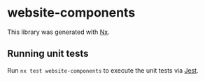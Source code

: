 # website-components

This library was generated with [Nx](https://nx.dev).

## Running unit tests

Run `nx test website-components` to execute the unit tests via [Jest](https://jestjs.io).
